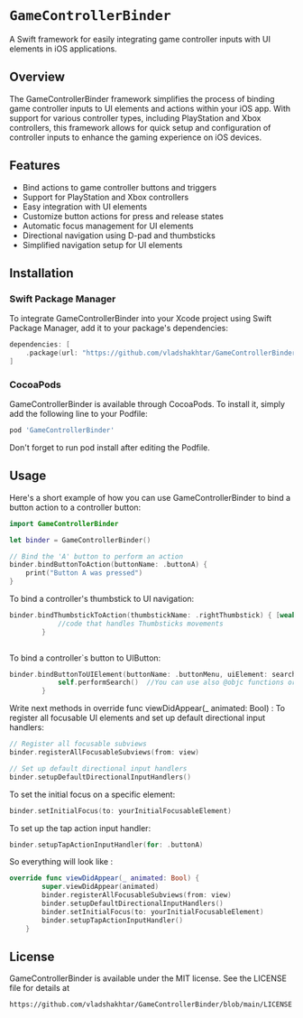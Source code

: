 # ``GameControllerBinder``

A Swift framework for easily integrating game controller inputs with UI elements in iOS applications.


## Overview

The GameControllerBinder framework simplifies the process of binding game controller inputs to UI elements and actions within your iOS app. With support for various controller types, including PlayStation and Xbox controllers, this framework allows for quick setup and configuration of controller inputs to enhance the gaming experience on iOS devices.


## Features

- Bind actions to game controller buttons and triggers
- Support for PlayStation and Xbox controllers
- Easy integration with UI elements
- Customize button actions for press and release states
- Automatic focus management for UI elements
- Directional navigation using D-pad and thumbsticks
- Simplified navigation setup for UI elements


## Installation

### Swift Package Manager

To integrate GameControllerBinder into your Xcode project using Swift Package Manager, add it to your package's dependencies:

```swift
dependencies: [
    .package(url: "https://github.com/vladshakhtar/GameControllerBinder.git", from: "1.1.0")
]
```

### CocoaPods

GameControllerBinder is available through CocoaPods. To install it, simply add the following line to your Podfile:

```ruby
pod 'GameControllerBinder'
```

Don't forget to run pod install after editing the Podfile.


## Usage

Here's a short example of how you can use GameControllerBinder to bind a button action to a controller button:

```swift
import GameControllerBinder

let binder = GameControllerBinder()

// Bind the 'A' button to perform an action
binder.bindButtonToAction(buttonName: .buttonA) {
    print("Button A was pressed")
}
```

To bind a controller's thumbstick to UI navigation:
```swift
binder.bindThumbstickToAction(thumbstickName: .rightThumbstick) { [weak self] (xValue, yValue) in
            //code that handles Thumbsticks movements
        }
    
```

To bind a controller`s button to UIButton:
```swift
binder.bindButtonToUIElement(buttonName: .buttonMenu, uiElement: searchButton) {
            self.performSearch()  //You can use also @objc functions or @IBAction functions here
        }
```

Write next methods in override func viewDidAppear(_ animated: Bool) :
To register all focusable UI elements and set up default directional input handlers:
```swift
// Register all focusable subviews
binder.registerAllFocusableSubviews(from: view)

// Set up default directional input handlers
binder.setupDefaultDirectionalInputHandlers()
```
To set the initial focus on a specific element:
```swift
binder.setInitialFocus(to: yourInitialFocusableElement)
```
To set up the tap action input handler:
```swift
binder.setupTapActionInputHandler(for: .buttonA)
```

So everything will look like :
```swift
override func viewDidAppear(_ animated: Bool) {
        super.viewDidAppear(animated)
        binder.registerAllFocusableSubviews(from: view)
        binder.setupDefaultDirectionalInputHandlers()
        binder.setInitialFocus(to: yourInitialFocusableElement)
        binder.setupTapActionInputHandler()
    }
```
## License

GameControllerBinder is available under the MIT license. See the LICENSE file for details at 

```
https://github.com/vladshakhtar/GameControllerBinder/blob/main/LICENSE
```
